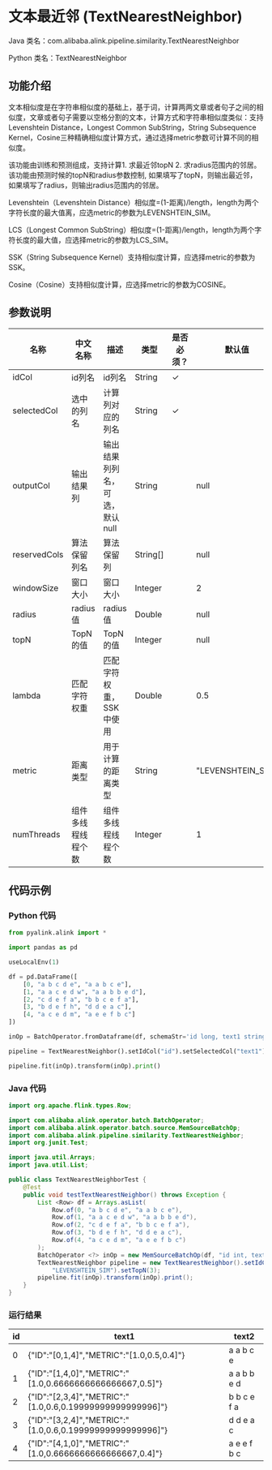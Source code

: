 # 文本最近邻 (TextNearestNeighbor)
Java 类名：com.alibaba.alink.pipeline.similarity.TextNearestNeighbor

Python 类名：TextNearestNeighbor


## 功能介绍

文本相似度是在字符串相似度的基础上，基于词，计算两两文章或者句子之间的相似度，文章或者句子需要以空格分割的文本，计算方式和字符串相似度类似：支持Levenshtein Distance，Longest Common SubString，String Subsequence Kernel，Cosine三种精确相似度计算方式，通过选择metric参数可计算不同的相似度。

该功能由训练和预测组成，支持计算1. 求最近邻topN 2. 求radius范围内的邻居。该功能由预测时候的topN和radius参数控制, 如果填写了topN，则输出最近邻，如果填写了radius，则输出radius范围内的邻居。

Levenshtein（Levenshtein Distance）相似度=(1-距离)/length，length为两个字符长度的最大值离，应选metric的参数为LEVENSHTEIN_SIM。

LCS（Longest Common SubString）相似度=(1-距离)/length，length为两个字符长度的最大值，应选择metric的参数为LCS_SIM。

SSK（String Subsequence Kernel）支持相似度计算，应选择metric的参数为SSK。

Cosine（Cosine）支持相似度计算，应选择metric的参数为COSINE。
## 参数说明
| 名称 | 中文名称 | 描述 | 类型 | 是否必须？ | 默认值 |
| --- | --- | --- | --- | --- | --- |
| idCol | id列名 | id列名 | String | ✓ |  |
| selectedCol | 选中的列名 | 计算列对应的列名 | String | ✓ |  |
| outputCol | 输出结果列 | 输出结果列列名，可选，默认null | String |  | null |
| reservedCols | 算法保留列名 | 算法保留列 | String[] |  | null |
| windowSize | 窗口大小 | 窗口大小 | Integer |  | 2 |
| radius | radius值 | radius值 | Double |  | null |
| topN | TopN的值 | TopN的值 | Integer |  | null |
| lambda | 匹配字符权重 | 匹配字符权重，SSK中使用 | Double |  | 0.5 |
| metric | 距离类型 | 用于计算的距离类型 | String |  | "LEVENSHTEIN_SIM" |
| numThreads | 组件多线程线程个数 | 组件多线程线程个数 | Integer |  | 1 |



## 代码示例
### Python 代码
```python
from pyalink.alink import *

import pandas as pd

useLocalEnv(1)

df = pd.DataFrame([
    [0, "a b c d e", "a a b c e"],
    [1, "a a c e d w", "a a b b e d"],
    [2, "c d e f a", "b b c e f a"],
    [3, "b d e f h", "d d e a c"],
    [4, "a c e d m", "a e e f b c"]
])

inOp = BatchOperator.fromDataframe(df, schemaStr='id long, text1 string, text2 string')

pipeline = TextNearestNeighbor().setIdCol("id").setSelectedCol("text1").setMetric("LEVENSHTEIN_SIM").setTopN(3)

pipeline.fit(inOp).transform(inOp).print()
```
### Java 代码
```java
import org.apache.flink.types.Row;

import com.alibaba.alink.operator.batch.BatchOperator;
import com.alibaba.alink.operator.batch.source.MemSourceBatchOp;
import com.alibaba.alink.pipeline.similarity.TextNearestNeighbor;
import org.junit.Test;

import java.util.Arrays;
import java.util.List;

public class TextNearestNeighborTest {
	@Test
	public void testTextNearestNeighbor() throws Exception {
		List <Row> df = Arrays.asList(
			Row.of(0, "a b c d e", "a a b c e"),
			Row.of(1, "a a c e d w", "a a b b e d"),
			Row.of(2, "c d e f a", "b b c e f a"),
			Row.of(3, "b d e f h", "d d e a c"),
			Row.of(4, "a c e d m", "a e e f b c")
		);
		BatchOperator <?> inOp = new MemSourceBatchOp(df, "id int, text1 string, text2 string");
		TextNearestNeighbor pipeline = new TextNearestNeighbor().setIdCol("id").setSelectedCol("text1").setMetric(
			"LEVENSHTEIN_SIM").setTopN(3);
		pipeline.fit(inOp).transform(inOp).print();
	}
}
```
### 运行结果
id|text1|text2
---|-----|-----
0|{"ID":"[0,1,4]","METRIC":"[1.0,0.5,0.4]"}|a a b c e
1|{"ID":"[1,4,0]","METRIC":"[1.0,0.6666666666666667,0.5]"}|a a b b e d
2|{"ID":"[2,3,4]","METRIC":"[1.0,0.6,0.19999999999999996]"}|b b c e f a
3|{"ID":"[3,2,4]","METRIC":"[1.0,0.6,0.19999999999999996]"}|d d e a c
4|{"ID":"[4,1,0]","METRIC":"[1.0,0.6666666666666667,0.4]"}|a e e f b c



